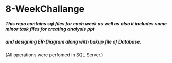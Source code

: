 # 8-WeekChallange

##### This repo contains sql files for each week as well as also it includes some minor task files for creating analysis ppt 
##### and designing ER-Diagram along with bakup file of Database.

(All operations were perfomed in SQL Server.)
